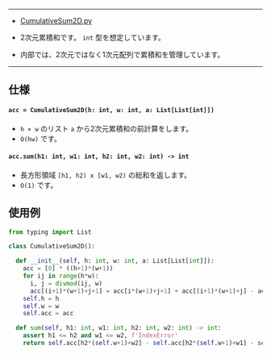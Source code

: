 ____

- [CumulativeSum2D.py](https://github.com/titanium-22/Library_py/blob/main/DataStructures/CumulativeSum/CumulativeSum2D.py)

- 2次元累積和です。 `int` 型を想定しています。
- 内部では、2次元ではなく1次元配列で累積和を管理しています。

_____

## 仕様

#### `acc = CumulativeSum2D(h: int, w: int, a: List[List[int]])`
- `h × w` のリスト `a` から2次元累積和の前計算をします。
- `O(hw)` です。

#### `acc.sum(h1: int, w1: int, h2: int, w2: int) -> int`
- 長方形領域 `[h1, h2) x [w1, w2)` の総和を返します。
- `O(1)` です。

## 使用例

```python
from typing import List

class CumulativeSum2D():

  def __init__(self, h: int, w: int, a: List[List[int]]):
    acc = [0] * ((h+1)*(w+1))
    for ij in range(h*w):
      i, j = divmod(ij, w)
      acc[(i+1)*(w+1)+j+1] = acc[i*(w+1)+j+1] + acc[(i+1)*(w+1)+j] - acc[i*(w+1)+j] + a[i][j]
    self.h = h
    self.w = w
    self.acc = acc

  def sum(self, h1: int, w1: int, h2: int, w2: int) -> int:
    assert h1 <= h2 and w1 <= w2, f'IndexError'
    return self.acc[h2*(self.w+1)+w2] - self.acc[h2*(self.w+1)+w1] - self.acc[h1*(self.w+1)+w2] + self.acc[h1*(self.w+1)+w1]
```
